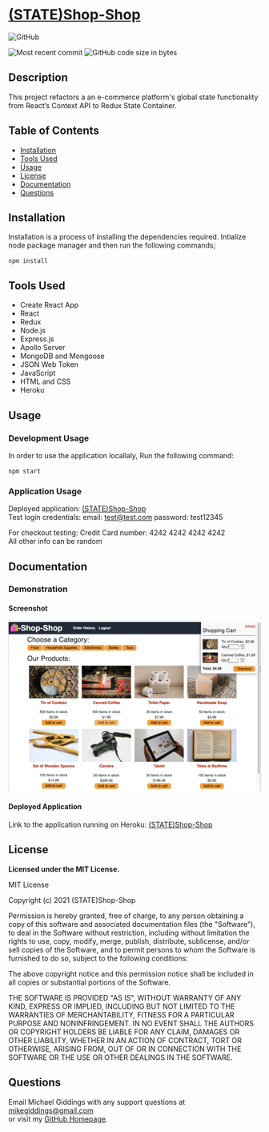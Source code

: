
# [(STATE)Shop-Shop](https://github.com/fondofhats/shop-shop)
  
  ![GitHub](https://img.shields.io/github/license/fondofhats/shop-shop?style=plastic)
  
  ![Most recent commit](https://img.shields.io/github/last-commit/fondofhats/shop-shop)
  ![GitHub code size in bytes](https://img.shields.io/github/languages/code-size/fondofhats/shop-shop)

## Description
This project refactors a an e-commerce platform's global state functionality from React’s Context API to Redux State Container.

## Table of Contents

* [Installation](##Installation)
* [Tools Used](##Tools-Used)
* [Usage](##Usage)
* [License](##License)
* [Documentation](##Documentation)
* [Questions](##Questions)
    

## Installation

Installation is a process of installing the dependencies required.
Intialize node package manager and then run the following commands;  
```script
npm install
```  

## Tools Used
* Create React App
* React
* Redux
* Node.js
* Express.js
* Apollo Server
* MongoDB and Mongoose
* JSON Web Token
* JavaScript
* HTML and CSS
* Heroku


## Usage
### Development Usage
 In order to use the application locallaly, Run the following command:  
```script
npm start
```  
### Application Usage
Deployed application: [(STATE)Shop-Shop](https://foh-shop-shop.herokuapp.com/)  
Test login credentials: email: test@test.com  password: test12345  
  
For checkout testing:
Credit Card number: 4242 4242 4242 4242  
All other info can be random  

## Documentation

### Demonstration

#### Screenshot

![Screenshot of the Application](docs/shop-shop.png?raw=true "Screenshot of the Application")  

#### Deployed Application
Link to the application running on Heroku: [(STATE)Shop-Shop](https://foh-shop-shop.herokuapp.com/)


## License

  **Licensed under the MIT License.**

 MIT License

Copyright (c) 2021 (STATE)Shop-Shop

Permission is hereby granted, free of charge, to any person obtaining a copy
of this software and associated documentation files (the "Software"), to deal
in the Software without restriction, including without limitation the rights
to use, copy, modify, merge, publish, distribute, sublicense, and/or sell
copies of the Software, and to permit persons to whom the Software is
furnished to do so, subject to the following conditions:

The above copyright notice and this permission notice shall be included in all
copies or substantial portions of the Software.

THE SOFTWARE IS PROVIDED "AS IS", WITHOUT WARRANTY OF ANY KIND, EXPRESS OR
IMPLIED, INCLUDING BUT NOT LIMITED TO THE WARRANTIES OF MERCHANTABILITY,
FITNESS FOR A PARTICULAR PURPOSE AND NONINFRINGEMENT. IN NO EVENT SHALL THE
AUTHORS OR COPYRIGHT HOLDERS BE LIABLE FOR ANY CLAIM, DAMAGES OR OTHER
LIABILITY, WHETHER IN AN ACTION OF CONTRACT, TORT OR OTHERWISE, ARISING FROM,
OUT OF OR IN CONNECTION WITH THE SOFTWARE OR THE USE OR OTHER DEALINGS IN THE
SOFTWARE.

## Questions  

Email Michael Giddings with any support questions at [mikegiddings@gmail.com](mailto:mikegiddings@gmail.com)\
or visit my [GitHub Homepage](https://github.com/fondofhats).
  
